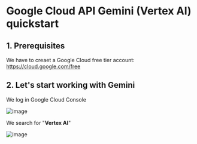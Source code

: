 # Google Cloud API Gemini (Vertex AI) quickstart

## 1. Prerequisites

We have to creaet a Google Cloud free tier account: https://cloud.google.com/free

## 2. Let's start working with Gemini

We log in Google Cloud Console

![image](https://github.com/luiscoco/GoogleCloud_Sample13-API-Gemini/assets/32194879/9441fc35-fb80-4d34-9dfe-550517917395)

We search for "**Vertex AI**" 

![image](https://github.com/luiscoco/GoogleCloud_Sample13-API-Gemini/assets/32194879/27b2bb7a-6c34-4530-901a-89e757b12e80)


